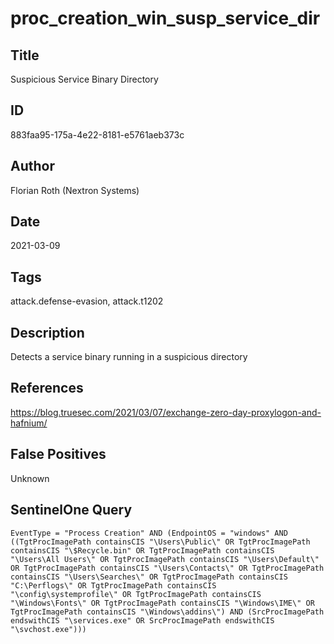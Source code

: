# proc_creation_win_susp_service_dir

## Title
Suspicious Service Binary Directory

## ID
883faa95-175a-4e22-8181-e5761aeb373c

## Author
Florian Roth (Nextron Systems)

## Date
2021-03-09

## Tags
attack.defense-evasion, attack.t1202

## Description
Detects a service binary running in a suspicious directory

## References
https://blog.truesec.com/2021/03/07/exchange-zero-day-proxylogon-and-hafnium/

## False Positives
Unknown

## SentinelOne Query
```
EventType = "Process Creation" AND (EndpointOS = "windows" AND ((TgtProcImagePath containsCIS "\Users\Public\" OR TgtProcImagePath containsCIS "\$Recycle.bin" OR TgtProcImagePath containsCIS "\Users\All Users\" OR TgtProcImagePath containsCIS "\Users\Default\" OR TgtProcImagePath containsCIS "\Users\Contacts\" OR TgtProcImagePath containsCIS "\Users\Searches\" OR TgtProcImagePath containsCIS "C:\Perflogs\" OR TgtProcImagePath containsCIS "\config\systemprofile\" OR TgtProcImagePath containsCIS "\Windows\Fonts\" OR TgtProcImagePath containsCIS "\Windows\IME\" OR TgtProcImagePath containsCIS "\Windows\addins\") AND (SrcProcImagePath endswithCIS "\services.exe" OR SrcProcImagePath endswithCIS "\svchost.exe")))

```